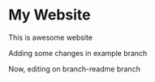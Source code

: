 # My Website

This is awesome website

Adding some changes in example branch

Now, editing on branch-readme branch
